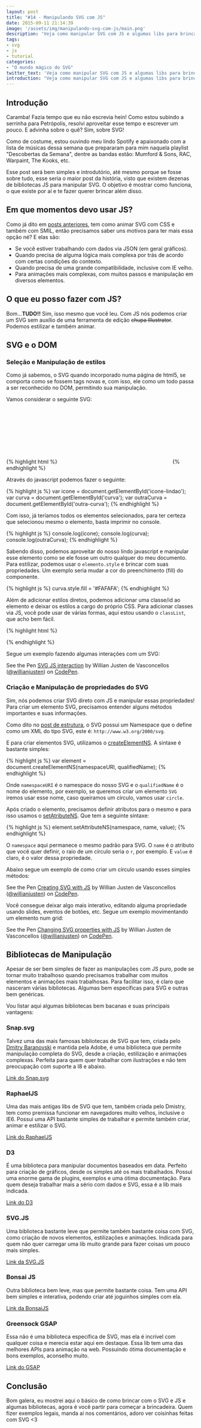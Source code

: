 ```yaml
---
layout: post
title: "#14 - Manipulando SVG com JS"
date: 2015-09-11 21:14:39
image: '/assets/img/manipulando-svg-com-js/main.png'
description: 'Veja como manipular SVG com JS e algumas libs para brincar.'
tags:
- svg
- js
- tutorial
categories:
- "O mundo mágico do SVG"
twitter_text: 'Veja como manipular SVG com JS e algumas libs para brincar.'
introduction: "Veja como manipular SVG com JS e algumas libs para brincar."
---
```


## Introdução

Caramba! Fazia tempo que eu não escrevia hein! Como estou subindo a serrinha para Petrópolis, resolvi aproveitar esse tempo e escrever um pouco. E advinha sobre o quê? Sim, sobre SVG!

Como de costume, estou ouvindo meu lindo Spotify e apaixonado com a lista de músicas dessa semana que prepararam para mim naquela playlist "Descobertas da Semana", dentre as bandas estão: Mumford & Sons, RAC, Warpaint, The Kooks, etc.

Esse post será bem simples e introdutório, até mesmo porque se fosse sobre tudo, esse seria o maior post da história, visto que existem dezenas de bibliotecas JS para manipular SVG. O objetivo é mostrar como funciona, o que existe por aí e te fazer querer brincar além disso.

## Em que momentos devo usar JS?

Como já dito em [posts anteriores](http://willianjusten.com.br/series/), tem como animar SVG com CSS e também com SMIL, então precisamos saber uns motivos para ter mais essa opção né? E elas são:

- Se você estiver trabalhando com dados via JSON (em geral gráficos).
- Quando precisa de alguma lógica mais complexa por trás de acordo com certas condições do contexto.
- Quando precisa de uma grande compatibilidade, inclusive com IE velho.
- Para animações mais complexas, com muitos passos e manipulação em diversos elementos.

## O que eu posso fazer com JS?

Bom...**TUDO!!** Sim, isso mesmo que você leu. Com JS nós podemos criar um SVG sem auxílio de uma ferramenta de edição <s>chupa Illustrator</s>. Podemos estilizar e também animar.

## SVG e o DOM

### Seleção e Manipulação de estilos

Como já sabemos, o SVG quando incorporado numa página de html5, se comporta como se fossem tags novas e, com isso, ele como um todo passa a ser reconhecido no DOM, permitindo sua manipulação.

Vamos considerar o seguinte SVG:

{% highlight html %}
<svg id='icone-lindao'>
    <path id='curva' d='...' />
    <path id='outra-curva' d='...' />
</svg>
{% endhighlight %}

Através do javascript podemos fazer o seguinte:

{% highlight js %}
var icone = document.getElementById('icone-lindao');
var curva = document.getElementById('curva');
var outraCurva = document.getElementById('outra-curva');
{% endhighlight %}

Com isso, já teríamos todos os elementos selecionados, para ter certeza que selecionou mesmo o elemento, basta imprimir no console.

{% highlight js %}
console.log(icone);
console.log(curva);
console.log(outraCurva);
{% endhighlight %}

Sabendo disso, podemos aproveitar do nosso lindo javascript e manipular esse elemento como se ele fosse um outro qualquer do meu documento. Para estilizar, podemos usar o `elemento.style` e brincar com suas propriedades. Um exemplo seria mudar a cor do preenchimento (fill) do componente.

{% highlight js %}
curva.style.fill = '#FAFAFA';
{% endhighlight %}

Além de adicionar estilos diretos, podemos adicionar uma classe/id ao elemento e deixar os estilos a cargo do próprio CSS. Para adicionar classes via JS, você pode usar de várias formas, aqui estou usando o `classList`, que acho bem fácil.

{% highlight html %}
<style type="text/css">
    .vermelhinho { fill: red; }
</style>

<script type="text/javascript">
    curva.classList.add('vermelhinho');
</script>
{% endhighlight %}

Segue um exemplo fazendo algumas interações com um SVG:

<p data-height="266" data-theme-id="11319" data-slug-hash="NGGoQW" data-default-tab="result" data-user="willianjusten" class='codepen'>See the Pen <a href='http://codepen.io/willianjusten/pen/NGGoQW/'>SVG JS interaction</a> by Willian Justen de Vasconcellos (<a href='http://codepen.io/willianjusten'>@willianjusten</a>) on <a href='http://codepen.io'>CodePen</a>.</p>
<script src="//assets.codepen.io/assets/embed/ei.js"></script>

### Criação e Manipulação de propriedades do SVG

Sim, nós podemos criar SVG direto com JS e manipular essas propriedades! Para criar um elemento SVG, precisamos entender alguns métodos importantes e suas informações.

Como dito no [post de estrutura](http://willianjusten.com.br/a-estrutura-do-svg/), o SVG possui um Namespace que o define como um XML do tipo SVG, este é:
`http://www.w3.org/2000/svg`.

E para criar elementos SVG, utilizamos o [createElementNS](https://developer.mozilla.org/pt-BR/docs/Web/API/Document/createElementNS). A sintaxe é bastante simples:

{% highlight js %}
var element = document.createElementNS(namespaceURI, qualifiedName);
{% endhighlight %}

Onde `namespaceURI` é o namespace do nosso SVG e o `qualifiedName` é o nome do elemento, por exemplo, se queremos criar um elemento `SVG` iremos usar esse nome, caso queiramos um círculo, vamos usar `circle`.

Após criado o elemento, precisamos definir atributos para o mesmo e para isso usamos o [setAtributeNS](https://developer.mozilla.org/pt-BR/docs/Web/API/Element/setAttributeNS). Que tem a seguinte sintaxe:

{% highlight js %}
element.setAttributeNS(namespace, name, value);
{% endhighlight %}

O `namespace` aqui permanece o mesmo padrão para SVG. O `name` é o atributo que você quer definir, o raio de um círculo seria o `r`, por exemplo. E `value` é claro, é o valor dessa propriedade. 

Abaixo segue um exemplo de como criar um círculo usando esses simples métodos:

<p data-height="266" data-theme-id="11319" data-slug-hash="GppemV" data-default-tab="result" data-user="willianjusten" class='codepen'>See the Pen <a href='http://codepen.io/willianjusten/pen/GppemV/'>Creating SVG with JS</a> by Willian Justen de Vasconcellos (<a href='http://codepen.io/willianjusten'>@willianjusten</a>) on <a href='http://codepen.io'>CodePen</a>.</p>
<script src="//assets.codepen.io/assets/embed/ei.js"></script>

Você consegue deixar algo mais interativo, editando alguma propriedade usando slides, eventos de botões, etc. Segue um exemplo movimentando um elemento num grid:

<p data-height="450" data-theme-id="11319" data-slug-hash="meeoPg" data-default-tab="result" data-user="willianjusten" class='codepen'>See the Pen <a href='http://codepen.io/willianjusten/pen/meeoPg/'>Changing SVG properties with JS</a> by Willian Justen de Vasconcellos (<a href='http://codepen.io/willianjusten'>@willianjusten</a>) on <a href='http://codepen.io'>CodePen</a>.</p>
<script src="//assets.codepen.io/assets/embed/ei.js"></script>

## Bibliotecas de Manipulação

Apesar de ser bem simples de fazer as manipulações com JS puro, pode se tornar muito trabalhoso quando precisamos trabalhar com muitos elementos e animações mais trabalhosas. Para facilitar isso, é claro que nasceram várias bibliotecas. Algumas bem específicas para SVG e outras bem genéricas.

Vou listar aqui algumas bibliotecas bem bacanas e suas principais vantagens:

### Snap.svg

Talvez uma das mais famosas bibliotecas de SVG que tem, criada pelo [Dmitry Baranovski](https://twitter.com/DmitryBaranovsk) e mantida pela Adobe, é uma biblioteca que permite manipulação completa do SVG, desde a criação, estilização e animações complexas. Perfeita para quem quer trabalhar com ilustrações e não tem preocupação com suporte a I8 e abaixo.

[Link do Snap.svg](http://snapsvg.io/)

### RaphaelJS

Uma das mais antigas libs de SVG que tem, também criada pelo Dmistry, tem como premissa funcionar em navegadores muito velhos, inclusive o IE6. Possui uma API bastante simples de trabalhar e permite também criar, animar e estilizar o SVG.

[Link do RaphaelJS](http://raphaeljs.com/)

### D3

É uma biblioteca para manipular documentos baseados em data. Perfeito para criação de gráficos, desde os simples até os mais trabalhados. Possui uma enorme gama de plugins, exemplos e uma ótima documentação. Para quem deseja trabalhar mais a sério com dados e SVG, essa é a lib mais indicada.

[Link do D3](http://d3js.org/)

### SVG.JS

Uma biblioteca bastante leve que permite também bastante coisa com SVG, como criação de novos elementos, estilizações e animações. Indicada para quem não quer carregar uma lib muito grande para fazer coisas um pouco mais simples.

[Link da SVG.JS](http://svgjs.com/)

### Bonsai JS

Outra biblioteca bem leve, mas que permite bastante coisa. Tem uma API bem simples e interativa, podendo criar até joguinhos simples com ela.

[Link da BonsaiJS](http://bonsaijs.org/)

### Greensock GSAP

Essa não é uma biblioteca específica de SVG, mas ela é incrível com qualquer coisa e merecia estar aqui em destaque. Essa lib tem uma das melhores APIs para animação na web. Possuindo ótima documentação e bons exemplos, aconselho muito.

[Link do GSAP](http://greensock.com/gsap)


## Conclusão

Bom galera, eu mostrei aqui o básico de como brincar com o SVG e JS e algumas bibliotecas, agora é você partir para começar a brincadeira. Quem fizer exemplos legais, manda aí nos comentários, adoro ver coisinhas feitas com SVG <3





